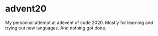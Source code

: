 # advent20
My personnal attempt at adevent of code 2020. Mostly for learning and trying out new languages.
And nothing got done.

